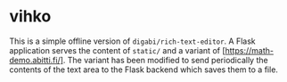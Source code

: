 # vihko

This is a simple offline version of `digabi/rich-text-editor`.  A Flask
application serves the content of `static/` and a variant of
[https://math-demo.abitti.fi/].
The variant has been modified to send periodically the contents of the text
area to the Flask backend which saves them to a file.
